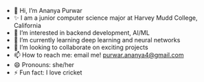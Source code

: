 - 👋 Hi, I’m Ananya Purwar
- ✨ I am a junior computer science major at Harvey Mudd College, California
- 👀 I’m interested in backend development, AI/ML
- 🌱 I’m currently learning deep learning and neural networks
- 💞️ I’m looking to collaborate on exciting projects
- 📫 How to reach me: email me! purwar.ananya4@gmail.com
- 😄 Pronouns: she/her
- ⚡ Fun fact: I love cricket

<!---
xpurwar/xpurwar is a ✨ special ✨ repository because its `README.md` (this file) appears on your GitHub profile.
You can click the Preview link to take a look at your changes.
--->
